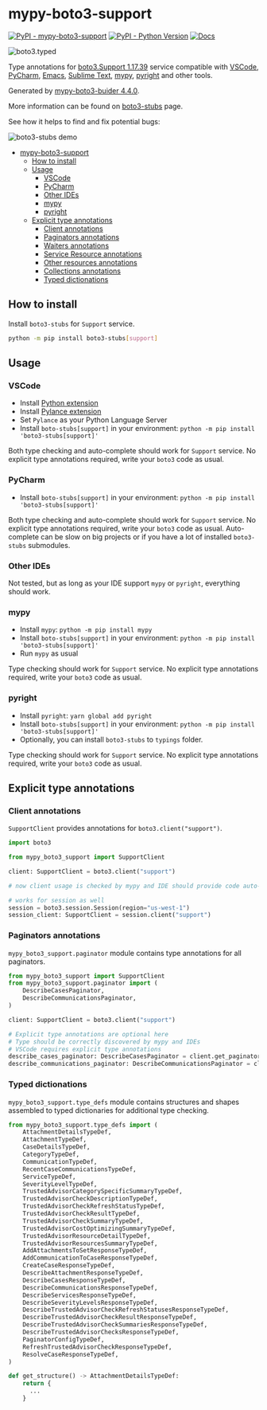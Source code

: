 # mypy-boto3-support

[![PyPI - mypy-boto3-support](https://img.shields.io/pypi/v/mypy-boto3-support.svg?color=blue)](https://pypi.org/project/mypy-boto3-support)
[![PyPI - Python Version](https://img.shields.io/pypi/pyversions/mypy-boto3-support.svg?color=blue)](https://pypi.org/project/mypy-boto3-support)
[![Docs](https://img.shields.io/readthedocs/mypy-boto3-builder.svg?color=blue)](https://mypy-boto3-builder.readthedocs.io/)

![boto3.typed](https://github.com/vemel/mypy_boto3_builder/raw/master/logo.png)

Type annotations for
[boto3.Support 1.17.39](https://boto3.amazonaws.com/v1/documentation/api/1.17.39/reference/services/support.html#Support) service
compatible with
[VSCode](https://code.visualstudio.com/),
[PyCharm](https://www.jetbrains.com/pycharm/),
[Emacs](https://www.gnu.org/software/emacs/),
[Sublime Text](https://www.sublimetext.com/),
[mypy](https://github.com/python/mypy),
[pyright](https://github.com/microsoft/pyright)
and other tools.

Generated by [mypy-boto3-buider 4.4.0](https://github.com/vemel/mypy_boto3_builder).

More information can be found on [boto3-stubs](https://pypi.org/project/boto3-stubs/) page.

See how it helps to find and fix potential bugs:

![boto3-stubs demo](https://github.com/vemel/mypy_boto3_builder/raw/master/demo.gif)

- [mypy-boto3-support](#mypy-boto3-support)
  - [How to install](#how-to-install)
  - [Usage](#usage)
    - [VSCode](#vscode)
    - [PyCharm](#pycharm)
    - [Other IDEs](#other-ides)
    - [mypy](#mypy)
    - [pyright](#pyright)
  - [Explicit type annotations](#explicit-type-annotations)
    - [Client annotations](#client-annotations)
    - [Paginators annotations](#paginators-annotations)
    - [Waiters annotations](#waiters-annotations)
    - [Service Resource annotations](#service-resource-annotations)
    - [Other resources annotations](#other-resources-annotations)
    - [Collections annotations](#collections-annotations)
    - [Typed dictionations](#typed-dictionations)

## How to install

Install `boto3-stubs` for `Support` service.

```bash
python -m pip install boto3-stubs[support]
```

## Usage

### VSCode

- Install [Python extension](https://marketplace.visualstudio.com/items?itemName=ms-python.python)
- Install [Pylance extension](https://marketplace.visualstudio.com/items?itemName=ms-python.vscode-pylance)
- Set `Pylance` as your Python Language Server
- Install `boto-stubs[support]` in your environment: `python -m pip install 'boto3-stubs[support]'`

Both type checking and auto-complete should work for `Support` service.
No explicit type annotations required, write your `boto3` code as usual.

### PyCharm

- Install `boto-stubs[support]` in your environment: `python -m pip install 'boto3-stubs[support]'`

Both type checking and auto-complete should work for `Support` service.
No explicit type annotations required, write your `boto3` code as usual.
Auto-complete can be slow on big projects or if you have a lot of installed `boto3-stubs` submodules.

### Other IDEs

Not tested, but as long as your IDE support `mypy` or `pyright`, everything should work.

### mypy

- Install `mypy`: `python -m pip install mypy`
- Install `boto-stubs[support]` in your environment: `python -m pip install 'boto3-stubs[support]'`
- Run `mypy` as usual

Type checking should work for `Support` service.
No explicit type annotations required, write your `boto3` code as usual.

### pyright

- Install `pyright`: `yarn global add pyright`
- Install `boto-stubs[support]` in your environment: `python -m pip install 'boto3-stubs[support]'`
- Optionally, you can install `boto3-stubs` to `typings` folder.

Type checking should work for `Support` service.
No explicit type annotations required, write your `boto3` code as usual.

## Explicit type annotations

### Client annotations

`SupportClient` provides annotations for `boto3.client("support")`.

```python
import boto3

from mypy_boto3_support import SupportClient

client: SupportClient = boto3.client("support")

# now client usage is checked by mypy and IDE should provide code auto-complete

# works for session as well
session = boto3.session.Session(region="us-west-1")
session_client: SupportClient = session.client("support")
```

### Paginators annotations

`mypy_boto3_support.paginator` module contains type annotations for all paginators.

```python
from mypy_boto3_support import SupportClient
from mypy_boto3_support.paginator import (
    DescribeCasesPaginator,
    DescribeCommunicationsPaginator,
)

client: SupportClient = boto3.client("support")

# Explicit type annotations are optional here
# Type should be correctly discovered by mypy and IDEs
# VSCode requires explicit type annotations
describe_cases_paginator: DescribeCasesPaginator = client.get_paginator("describe_cases")
describe_communications_paginator: DescribeCommunicationsPaginator = client.get_paginator("describe_communications")
```







### Typed dictionations

`mypy_boto3_support.type_defs` module contains structures and shapes assembled
to typed dictionaries for additional type checking.

```python
from mypy_boto3_support.type_defs import (
    AttachmentDetailsTypeDef,
    AttachmentTypeDef,
    CaseDetailsTypeDef,
    CategoryTypeDef,
    CommunicationTypeDef,
    RecentCaseCommunicationsTypeDef,
    ServiceTypeDef,
    SeverityLevelTypeDef,
    TrustedAdvisorCategorySpecificSummaryTypeDef,
    TrustedAdvisorCheckDescriptionTypeDef,
    TrustedAdvisorCheckRefreshStatusTypeDef,
    TrustedAdvisorCheckResultTypeDef,
    TrustedAdvisorCheckSummaryTypeDef,
    TrustedAdvisorCostOptimizingSummaryTypeDef,
    TrustedAdvisorResourceDetailTypeDef,
    TrustedAdvisorResourcesSummaryTypeDef,
    AddAttachmentsToSetResponseTypeDef,
    AddCommunicationToCaseResponseTypeDef,
    CreateCaseResponseTypeDef,
    DescribeAttachmentResponseTypeDef,
    DescribeCasesResponseTypeDef,
    DescribeCommunicationsResponseTypeDef,
    DescribeServicesResponseTypeDef,
    DescribeSeverityLevelsResponseTypeDef,
    DescribeTrustedAdvisorCheckRefreshStatusesResponseTypeDef,
    DescribeTrustedAdvisorCheckResultResponseTypeDef,
    DescribeTrustedAdvisorCheckSummariesResponseTypeDef,
    DescribeTrustedAdvisorChecksResponseTypeDef,
    PaginatorConfigTypeDef,
    RefreshTrustedAdvisorCheckResponseTypeDef,
    ResolveCaseResponseTypeDef,
)

def get_structure() -> AttachmentDetailsTypeDef:
    return {
      ...
    }
```
